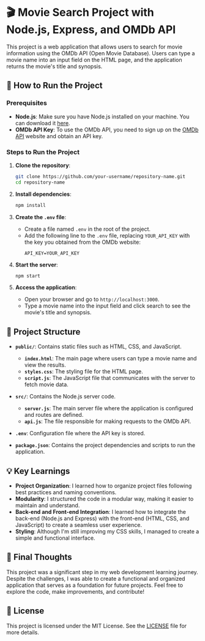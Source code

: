 # 🎬 Movie Search Project with Node.js, Express, and OMDb API

This project is a web application that allows users to search for movie information using the OMDb API (Open Movie Database). Users can type a movie name into an input field on the HTML page, and the application returns the movie's title and synopsis.

## 🚀 How to Run the Project

### Prerequisites

- **Node.js**: Make sure you have Node.js installed on your machine. You can download it [here](https://nodejs.org/).
- **OMDb API Key**: To use the OMDb API, you need to sign up on the [OMDb API](https://www.omdbapi.com/apikey.aspx) website and obtain an API key.

### Steps to Run the Project

1. **Clone the repository**:
   ```bash
   git clone https://github.com/your-username/repository-name.git
   cd repository-name
   ```

2. **Install dependencies**:
   ```bash
   npm install
   ```

3. **Create the `.env` file**:
   - Create a file named `.env` in the root of the project.
   - Add the following line to the `.env` file, replacing `YOUR_API_KEY` with the key you obtained from the OMDb website:
     ```env
     API_KEY=YOUR_API_KEY
     ```

4. **Start the server**:
   ```bash
   npm start
   ```

5. **Access the application**:
   - Open your browser and go to `http://localhost:3000`.
   - Type a movie name into the input field and click search to see the movie's title and synopsis.

## 📂 Project Structure

- **`public/`**: Contains static files such as HTML, CSS, and JavaScript.
  - **`index.html`**: The main page where users can type a movie name and view the results.
  - **`styles.css`**: The styling file for the HTML page.
  - **`script.js`**: The JavaScript file that communicates with the server to fetch movie data.

- **`src/`**: Contains the Node.js server code.
  - **`server.js`**: The main server file where the application is configured and routes are defined.
  - **`api.js`**: The file responsible for making requests to the OMDb API.

- **`.env`**: Configuration file where the API key is stored.

- **`package.json`**: Contains the project dependencies and scripts to run the application.

## 💡 Key Learnings

- **Project Organization**: I learned how to organize project files following best practices and naming conventions.
- **Modularity**: I structured the code in a modular way, making it easier to maintain and understand.
- **Back-end and Front-end Integration**: I learned how to integrate the back-end (Node.js and Express) with the front-end (HTML, CSS, and JavaScript) to create a seamless user experience.
- **Styling**: Although I'm still improving my CSS skills, I managed to create a simple and functional interface.

## 📝 Final Thoughts

This project was a significant step in my web development learning journey. Despite the challenges, I was able to create a functional and organized application that serves as a foundation for future projects. Feel free to explore the code, make improvements, and contribute!

## 📄 License

This project is licensed under the MIT License. See the [LICENSE](LICENSE) file for more details.
